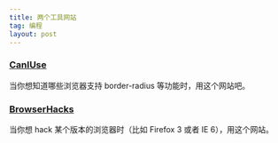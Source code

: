 ```yaml
---
title: 两个工具网站
tag: 编程
layout: post
---
```

### [CanIUse](http://caniuse.com/)

当你想知道哪些浏览器支持 border-radius 等功能时，用这个网站吧。

### [BrowserHacks](http://browserhacks.com/)

当你想 hack 某个版本的浏览器时（比如 Firefox 3 或者 IE 6），用这个网站。

